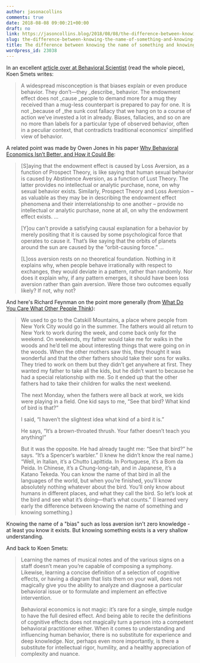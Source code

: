 ```yaml
---
author: jasonacollins
comments: true
date: 2018-08-08 09:00:21+00:00
draft: no
link: https://jasoncollins.blog/2018/08/08/the-difference-between-knowing-the-name-of-something-and-knowing-something/
slug: the-difference-between-knowing-the-name-of-something-and-knowing-something
title: The difference between knowing the name of something and knowing something
wordpress_id: 23038
---
```


In an excellent [article over at Behavioral Scientist](http://behavioralscientist.org/there-is-more-to-behavioral-science-than-biases-and-fallacies/) (read the whole piece), Koen Smets writes:


<blockquote>A widespread misconception is that biases explain or even produce behavior. They don’t—they _describe_ behavior. The endowment effect does not _cause _people to demand more for a mug they received than a mug-less counterpart is prepared to pay for one. It is not _because of _the sunk cost fallacy that we hang on to a course of action we’ve invested a lot in already. Biases, fallacies, and so on are no more than labels for a particular type of observed behavior, often in a peculiar context, that contradicts traditional economics’ simplified view of behavior.</blockquote>


A related point was made by Owen Jones in his paper [Why Behavioral Economics Isn’t Better, and How it Could Be](http://papers.ssrn.com/sol3/papers.cfm?abstract_id=2504776):


<blockquote>[S]aying that the endowment effect is caused by Loss Aversion, as a function of Prospect Theory, is like saying that human sexual behavior is caused by Abstinence Aversion, as a function of Lust Theory. The latter provides no intellectual or analytic purchase, none, on why sexual behavior exists. Similarly, Prospect Theory and Loss Aversion – as valuable as they may be in describing the endowment effect phenomena and their interrelationship to one another – provide no intellectual or analytic purchase, none at all, on why the endowment effect exists. …

[Y]ou can’t provide a satisfying causal explanation for a behavior by merely positing that it is caused by some psychological force that operates to cause it. That’s like saying that the orbits of planets around the sun are caused by the “orbit-causing force.” …

[L]oss aversion rests on no theoretical foundation. Nothing in it explains why, when people behave irrationally with respect to exchanges, they would deviate in a pattern, rather than randomly. Nor does it explain why, if any pattern emerges, it should have been loss aversion rather than gain aversion. Were those two outcomes equally likely? If not, why not?</blockquote>


And here's Richard Feynman on the point more generally (from [What Do You Care What Other People Think](https://amzn.to/2MtgQ7B)):


<blockquote>We used to go to the Catskill Mountains, a place where people from New York City would go in the summer. The fathers would all return to New York to work during the week, and come back only for the weekend. On weekends, my father would take me for walks in the woods and he’d tell me about interesting things that were going on in the woods. When the other mothers saw this, they thought it was wonderful and that the other fathers should take their sons for walks. They tried to work on them but they didn’t get anywhere at first. They wanted my father to take all the kids, but he didn’t want to because he had a special relationship with me. So it ended up that the other fathers had to take their children for walks the next weekend.

The next Monday, when the fathers were all back at work, we kids were playing in a field. One kid says to me, “See that bird? What kind of bird is that?”

I said, “I haven’t the slightest idea what kind of a bird it is.”

He says, “It’s a brown-throated thrush. Your father doesn’t teach you anything!”

But it was the opposite. He had already taught me: “See that bird?” he says. “It’s a Spencer’s warbler.” (I knew he didn’t know the real name.) “Well, in Italian, it’s a Chutto Lapittida. In Portuguese, it’s a Bom da Peida. In Chinese, it’s a Chung-long-tah, and in Japanese, it’s a Katano Tekeda. You can know the name of that bird in all the languages of the world, but when you’re finished, you’ll know absolutely nothing whatever about the bird. You’ll only know about humans in different places, and what they call the bird. So let’s look at the bird and see what it’s doing—that’s what counts.” (I learned very early the difference between knowing the name of something and knowing something.)</blockquote>


Knowing the name of a "bias" such as loss aversion isn't zero knowledge - at least you know it exists. But knowing something exists is a very shallow understanding.

And back to Koen Smets:


<blockquote>Learning the names of musical notes and of the various signs on a staff doesn’t mean you’re capable of composing a symphony. Likewise, learning a concise definition of a selection of cognitive effects, or having a diagram that lists them on your wall, does not magically give you the ability to analyze and diagnose a particular behavioral issue or to formulate and implement an effective intervention.

Behavioral economics is not magic: it’s rare for a single, simple nudge to have the full desired effect. And being able to recite the definitions of cognitive effects does not magically turn a person into a competent behavioral practitioner either. When it comes to understanding and influencing human behavior, there is no substitute for experience and deep knowledge. Nor, perhaps even more importantly, is there a substitute for intellectual rigor, humility, and a healthy appreciation of complexity and nuance.</blockquote>
